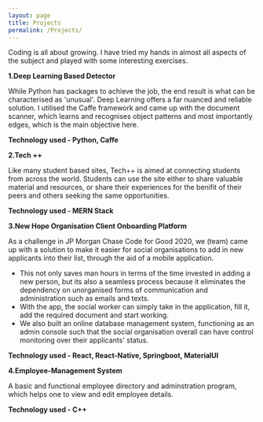 ```yaml
---
layout: page
title: Projects
permalink: /Projects/
---
```


Coding is all about growing. I have tried my hands in almost all aspects of the subject and played with some interesting
exercises.

<b>1.Deep Learning Based Detector</b>

While Python has packages to achieve the job, the end result is what can be characterised as 'unusual'. Deep Learning offers a far nuanced and reliable solution.
I utilised the Caffe framework and came up with the document scanner, which learns and recognises object patterns and most importantly edges, which is the main objective here.

<b>Technology used - Python, Caffe</b>



<b>2.Tech ++</b>

Like many student based sites, Tech++ is aimed at connecting students from across the world. Students can use the site either to share valuable material and resources, or share their experiences for the benifit of their peers and others seeking the same opportunities.

<b>Technology used - MERN Stack</b>

<b>3.New Hope Organisation Client Onboarding Platform</b>

As a challenge in JP Morgan Chase Code for Good 2020, we (team) came up with a solution to make it easier for social organisations to add in new applicants into their list, through the aid of a mobile application.  
- This not only saves man hours in terms of the time invested in adding a new person, but its also a seamless process because it eliminates the dependency on unorganised forms of communication and administration such as emails and texts.
- With the app, the social worker can simply take in the application, fill it, add the required document and start working.
- We also built an online database management system, functioning as an admin console such that the social organisation overall can have control monitoring over their applicants' status.

<b>Technology used - React, React-Native, Springboot, MaterialUI</b>

<b>4.Employee-Management System</b>

A basic and functional employee directory and adminstration program, which helps one to view and edit employee details.

<b>Technology used - C++</b>












[jekyll-organization]: https://github.com/jekyll
